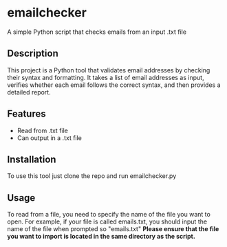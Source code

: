# emailchecker
A simple Python script that checks emails from an input .txt file

## Description

This project is a Python tool that validates email addresses by checking their syntax and formatting. It takes a list of email addresses as input, verifies whether each email follows the correct syntax, and then provides a detailed report.

## Features

- Read from .txt file
- Can output in a .txt file

## Installation

To use this tool just clone the repo and run emailchecker.py

## Usage

To read from a file, you need to specify the name of the file you want to open. For example, if your file is called emails.txt, you should input the name of the file when prompted so "emails.txt"
**Please ensure that the file you want to import is located in the same directory as the script.**
